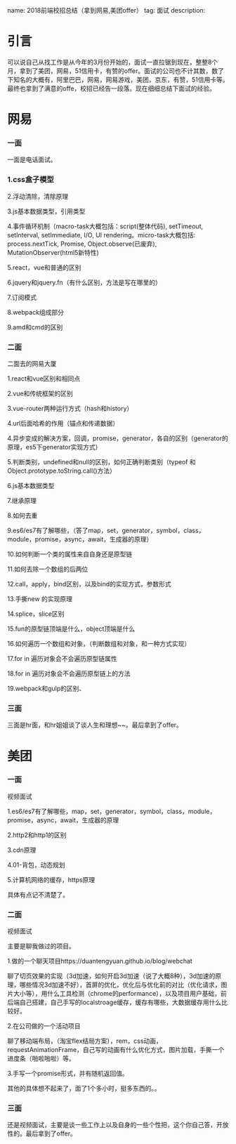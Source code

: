 name: 2018前端校招总结（拿到网易,美团offer）
tag: 面试
description: 



# 引言

可以说自己从找工作是从今年的3月份开始的，面试一直拉锯到现在，整整8个月，拿到了美团，网易，51信用卡，有赞的offer。面试的公司也不计其数，数了下知名的大概有，阿里巴巴，网易，网易游戏，美团，京东，有赞，51信用卡等。最终也拿到了满意的offe，校招已经告一段落。现在细细总结下面试的经验。



# 网易

### 一面

一面是电话面试。

### 1.css盒子模型

2.浮动清除，清除原理

3.js基本数据类型，引用类型

4.事件循环机制（macro-task大概包括：script(整体代码), setTimeout, setInterval, setImmediate, I/O, UI rendering。micro-task大概包括: process.nextTick, Promise, Object.observe(已废弃), MutationObserver(html5新特性)

5.react，vue和普通的区别

6.jquery和jquery.fn（有什么区别，方法是写在哪里的）

7.订阅模式

8.webpack组成部分

9.amd和cmd的区别

### 二面

二面去的网易大厦

1.react和vue区别和相同点

2.vue和传统框架的区别

3.vue-router两种运行方式（hash和history）

4.url后面哈希的作用（锚点和传递数据）

4.异步变成的解决方案，回调，promise，generator，各自的区别（generator的原理，es5下generator实现方式）

5.判断类别，undefined和null的区别，如何正确判断类别（typeof 和Object.prototype.toString.call()方法）

6.js基本数据类型

7.继承原理

8.如何去重

9.es6/es7有了解哪些，（答了map，set，generator，symbol，class，module，promise，async，await，生成器的原理）

10.如何判断一个类的属性来自自身还是原型链

11.如何去除一个数组的后两位

12.call，apply，bind区别，以及bind的实现方式，参数形式

13.手撕new 的实现原理

14.splice，slice区别

15.fun的原型链顶端是什么，object顶端是什么

16.如何遍历一个数组和对象，（判断数组和对象，和一种方式实现）

17.for in 遍历对象会不会遍历原型链属性

18.for in 遍历对象会不会遍历原型链上的方法

19.webpack和gulp的区别、

### 三面

三面是hr面，和hr姐姐谈了谈人生和理想~~。最后拿到了offer。





# 美团

### 一面

视频面试

1.es6/es7有了解哪些，map，set，generator，symbol，class，module，promise，async，await，生成器的原理

2.http2和http1的区别

3.cdn原理

4.01-背包，动态规划

5.计算机网络的缓存，https原理

具体有点记不清楚了。

### 二面

视频面试

主要是聊我做过的项目。

1.做的一个聊天项目https://duantengyuan.github.io/blog/webchat 

聊了切页效果的实现（3d加速，如何开启3d加速（说了大概8种），3d加速的原理，哪些情况3d加速不好），首屏的优化，优化后与优化前的对比（优化请求，图片大小等），用什么工具检测（chrome的performance），以及项目用户基础，前后端自己搭建，自己手写的localstroage缓存，缓存有哪些，大数据缓存用什么比较好。

2.在公司做的一个活动项目

聊了移动端布局，（淘宝flex结局方案），rem，css动画，requestAnimationFrame，自己写的动画有什么优化方式，图片加载，手撕一个进度条（啪啦啪啦）等。

3.手写一个promise形式，并有随机返回值。

其他的具体想不起来了，面了1个多小时，挺多东西的。。

### 三面

还是视频面试，主要是谈一些工作上以及自身的一些个性把，这个你自己答，开放性的。最后拿到了offer。